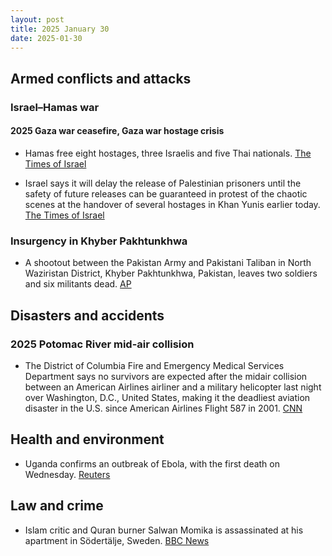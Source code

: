 ```yaml
---
layout: post
title: 2025 January 30
date: 2025-01-30
---
```


## Armed conflicts and attacks

### Israel–Hamas war

#### 2025 Gaza war ceasefire, Gaza war hostage crisis

- Hamas free eight hostages, three Israelis and five Thai nationals. [The Times of Israel](https://www.timesofisrael.com/hostages-agam-berger-arbel-yehoud-gadi-mozes-5-thai-nationals-freed-from-gaza-after-482-days/)

- Israel says it will delay the release of Palestinian prisoners until the safety of future releases can be guaranteed in protest of the chaotic scenes at the handover of several hostages in Khan Yunis earlier today. [The Times of Israel](https://www.timesofisrael.com/liveblog_entry/israel-says-its-holding-up-release-of-palestinian-prisoners-until-safety-of-future-releases-can-be-guaranteed/)

### Insurgency in Khyber Pakhtunkhwa

- A shootout between the Pakistan Army and Pakistani Taliban in North Waziristan District, Khyber Pakhtunkhwa, Pakistan, leaves two soldiers and six militants dead. [AP](https://apnews.com/article/pakistan-security-forces-raid-militant-hideout-b0a2eeaaed66ad249bc48ed50a03405b)

## Disasters and accidents

### 2025 Potomac River mid-air collision

- The District of Columbia Fire and Emergency Medical Services Department says no survivors are expected after the midair collision between an American Airlines airliner and a military helicopter last night over Washington, D.C., United States, making it the deadliest aviation disaster in the U.S. since American Airlines Flight 587 in 2001. [CNN](https://edition.cnn.com/us/live-news/plane-crash-dca-potomac-washington-dc-01-29-25/index.html)

## Health and environment

- Uganda confirms an outbreak of Ebola, with the first death on Wednesday. [Reuters](https://www.reuters.com/business/healthcare-pharmaceuticals/uganda-confirms-outbreak-ebola-capital-kampala-2025-01-30/)

## Law and crime

- Islam critic and Quran burner Salwan Momika is assassinated at his apartment in Södertälje, Sweden. [BBC News](https://www.bbc.com/news/articles/cpdx2wqpg7zo)